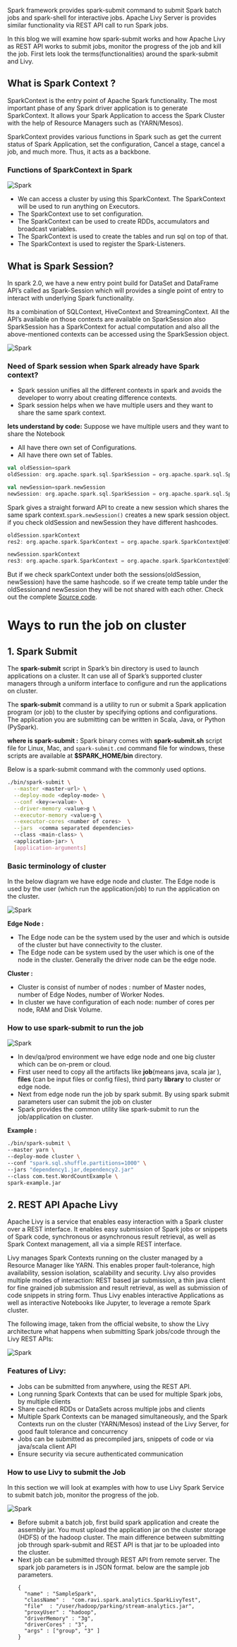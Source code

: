 Spark framework provides spark-submit command to submit Spark batch jobs and spark-shell for interactive jobs.  Apache Livy Server is provides similar functionality via REST API call to run Spark jobs.

In this blog we will examine how spark-submit works and how Apache Livy as REST API works to submit jobs, monitor the progress of the job and kill the job. First lets look the terms(functionalities) around the spark-submit and Livy.

## What is Spark Context ?
SparkContext is the entry point of Apache Spark functionality. The most important phase of any Spark driver application is to generate SparkContext. It allows your Spark Application to access the Spark Cluster with the help of Resource Managers such as (YARN/Mesos).

SparkContext provides various functions in Spark such as get the current status of Spark Application, set the configuration, Cancel a stage, cancel a job, and much more. Thus, it acts as a backbone.

### Functions of SparkContext in Spark

![Spark](https://github.com/gurditsingh/blog/blob/gh-pages/_screenshots/sep5_sparkcontext.jpg?raw=true)

 - We can access a cluster by using this SparkContext. The SparkContext will be used to run anything on Executors.
 - The SparkContext use to set configuration.
 - The SparkContext can be used to create RDDs, accumulators and broadcast variables.
 - The SparkContext is used to create the tables and run sql on top of that.
 - The SparkContext is used to register the Spark-Listeners.

## What is Spark Session?
In spark 2.0, we have a new entry point build for DataSet and DataFrame API’s called as Spark-Session which will provides a single point of entry to interact with underlying Spark functionality.

Its a combination of SQLContext, HiveContext and StreamingContext. All the API’s available on those contexts are available on SparkSession also SparkSession has a SparkContext for actual computation and also all the above-mentioned contexts can be accessed using the SparkSession object.

![Spark](https://github.com/gurditsingh/blog/blob/gh-pages/_screenshots/sep5_spark_session.jpg?raw=true)

### Need of Spark session when Spark already have Spark context?

 - Spark session unifies all the different contexts in spark and avoids the developer to worry about creating difference contexts.
 - Spark session helps when we have multiple users and they want to share the same spark context.

**lets understand by code:**
Suppose we have multiple users and they want to share the Notebook

 - All have there own set of Configurations.
 - All have there own set of Tables.

```scala
val oldSession=spark
oldSession: org.apache.spark.sql.SparkSession = org.apache.spark.sql.SparkSession@3b0994ad

val newSession=spark.newSession
newSession: org.apache.spark.sql.SparkSession = org.apache.spark.sql.SparkSession@46d15164
```

Spark gives a straight forward API to create a new session which shares the same spark context.`spark.newSession()` creates a new spark session object. if you check oldSession and newSession they have different hashcodes.

```scala
oldSession.sparkContext
res2: org.apache.spark.SparkContext = org.apache.spark.SparkContext@e073b56

newSession.sparkContext
res3: org.apache.spark.SparkContext = org.apache.spark.SparkContext@e073b56
```
But if we check sparkContext under both the sessions(oldSession, newSession) have the same hashcode. so if we create temp table under the oldSessionand newSession they will be not shared with each other. Check out the complete [Source code](https://github.com/gurditsingh/blog/blob/gh-pages/files/TestSparkSession.html "Source code").

# Ways to run the job on cluster

## 1. Spark Submit
The **spark-submit** script in Spark’s bin directory is used to launch applications on a cluster. It can use all of Spark’s supported cluster managers through a uniform interface to configure and run the applications on cluster.

The **spark-submit** command is a utility to run or submit a Spark application program (or job) to the cluster by specifying options and configurations. The application you are submitting can be written in Scala, Java, or Python (PySpark).

**where is spark-submit :**
Spark binary comes with **spark-submit.sh** script file for Linux, Mac, and `spark-submit.cmd` command file for windows, these scripts are available at **$SPARK_HOME/bin** directory.

Below is a spark-submit command with the commonly used options.
```bash
./bin/spark-submit \
  --master <master-url> \
  --deploy-mode <deploy-mode> \
  --conf <key<=<value> \
  --driver-memory <value>g \
  --executor-memory <value>g \
  --executor-cores <number of cores>  \
  --jars  <comma separated dependencies>
  --class <main-class> \
  <application-jar> \
  [application-arguments]
```

### Basic terminology of cluster
In the below diagram we have edge node and cluster. The Edge node is used by the user (which run the application/job) to run the application on the cluster.

![Spark](https://github.com/gurditsingh/blog/blob/gh-pages/_screenshots/spt_ep4_sparksubmit.jpg?raw=true)

**Edge Node :**

 - The Edge node can be the system used by the user and which is outside of the cluster but have connectivity to the cluster.
 - The Edge node can be system used by the user which is one of the node in the cluster. Generally the driver node can be the edge node.

**Cluster :** 

 - Cluster is consist of number of nodes : number of Master nodes, number of Edge Nodes,
   number of Worker Nodes.
 - In cluster we have configuration of each node: number of cores per node, RAM and
   Disk Volume.

### How to use spark-submit to run the job
![Spark](https://github.com/gurditsingh/blog/blob/gh-pages/_screenshots/spt_ep4_deploysparksubmit.jpg?raw=true)

 - In dev/qa/prod environment we have edge node and one big cluster which can be on-prem or cloud.
 - First user need to copy all the artifacts like **job**(means java, scala jar ), **files** (can be input files or config files), third party **library** to cluster or edge node.
 - Next from edge node run the job by spark submit. By using spark submit parameters user can submit the job on cluster
 - Spark provides the common utility like spark-submit to run the job/application on cluster.
  
 **Example :**
 ```bash
./bin/spark-submit \
--master yarn \
--deploy-mode cluster \
--conf "spark.sql.shuffle.partitions=1000" \
--jars "dependency1.jar,dependency2.jar"
--class com.test.WordCountExample \
spark-example.jar 
```

## 2. REST API Apache Livy

Apache Livy is a service that enables easy interaction with a Spark cluster over a REST interface. It enables easy submission of Spark jobs or snippets of Spark code, synchronous or asynchronous result retrieval, as well as Spark Context management, all via a simple REST interface.

Livy manages Spark Contexts running on the cluster managed by a Resource Manager like YARN. This enables proper fault-tolerance, high availability, session isolation, scalability and security. Livy also provides multiple modes of interaction: REST based jar submission, a thin java client for fine grained job submission and result retrieval, as well as submission of code snippets in string form. Thus Livy enables interactive Applications as well as interactive Notebooks like Jupyter, to leverage a remote Spark cluster.

The following image, taken from the official website, to show the Livy architecture what happens when submitting Spark jobs/code through the Livy REST APIs:

![Spark](https://github.com/gurditsingh/blog/blob/gh-pages/_screenshots/spt-e04-livy-architecture.png?raw=true)

### Features of Livy:
 -   Jobs can be submitted from anywhere, using the REST API.
-   Long running Spark Contexts that can be used for multiple Spark jobs, by multiple clients
-   Share cached RDDs or DataSets across multiple jobs and clients
-   Multiple Spark Contexts can be managed simultaneously, and the Spark Contexts run on the cluster (YARN/Mesos) instead of the Livy Server, for good fault tolerance and concurrency
-   Jobs can be submitted as precompiled jars, snippets of code or via java/scala client API
-   Ensure security via secure authenticated communication




### How to use Livy to submit the Job

In this section we will look at examples with how to use Livy Spark Service to submit batch job, monitor the progress of the job.

![Spark](https://github.com/gurditsingh/blog/blob/gh-pages/_screenshots/spt_e04_livy.jpg?raw=true)

 - Before submit a batch job, first build spark application and create the assembly jar. You must upload the application jar on the cluster storage (HDFS) of the hadoop cluster. The main difference between submitting job through spark-submit and REST API is that jar to be uploaded into the cluster.
 - Next job can be submitted through REST API from remote server. The spark job parameters is in JSON format. below are the sample job parameters.
	```shell
	{
	  "name" : "SampleSpark",
	  "className" :  "com.ravi.spark.analytics.SparkLivyTest",
	  "file"  : "/user/hadoop/parking/stream-analytics.jar",
	  "proxyUser" : "hadoop",
	  "driverMemory" : "3g",
	  "driverCores" : "3",
	  "args" : ["group", "3" ]
	}
	```
<!--stackedit_data:
eyJoaXN0b3J5IjpbNDE3MjQzNjEzLC03OTU1NDkwNjcsMjEzOD
k3MzEwNywtMTU0OTQ1MTk3MSwxMjU0ODA3OTA3LDE2MzUxMDg4
OTAsMTk5OTQ0MTU0NywxNDI1MTAzMTkyLC00NzgyNTE1NDEsMT
M4MjM3MDYwMSwxMzM5OTkxODI1LC0xMDgwMDUwMjg1LC0yMTE3
MzQ0MjEwLC0yMTY3ODU2NSwzMzA3MjU1OTYsMTkxNDE0NTA5OS
wtMTA4MDc0NTkzMiwtMTcwOTc5ODg3NiwtMTI1MjExNTQwMiwt
MTg2OTM0ODI1Ml19
-->